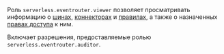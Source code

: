 Роль `serverless.eventrouter.viewer` позволяет просматривать информацию о [шинах](../../../serverless-integrations/concepts/eventrouter/bus.md), [коннекторах](../../../serverless-integrations/concepts/eventrouter/connector.md) и [правилах](../../../serverless-integrations/concepts/eventrouter/rule.md), а также о назначенных [правах доступа](../../../iam/concepts/access-control/index.md) к ним.

Включает разрешения, предоставляемые ролью `serverless.eventrouter.auditor`.
